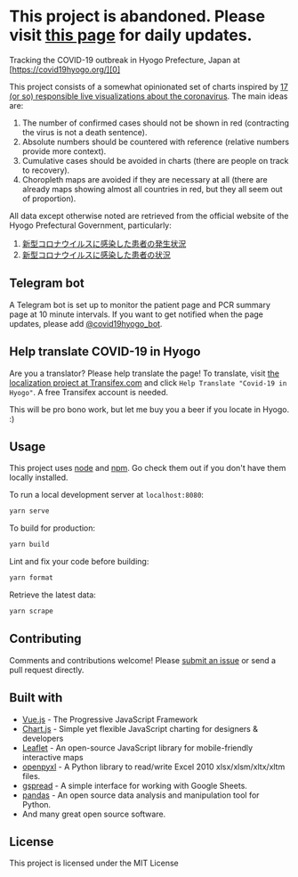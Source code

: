 # This project is abandoned. Please visit [this page][7] for daily updates. 

Tracking the COVID-19 outbreak in Hyogo Prefecture, Japan at
[https://covid19hyogo.org/][0]

This project consists of a somewhat opinionated set of charts inspired by
[17 (or so) responsible live visualizations about the coronavirus][1]. The
main ideas are:

1. The number of confirmed cases should not be shown in red
   (contracting the virus is not a death sentence).
1. Absolute numbers should be countered with reference
   (relative numbers provide more context).
1. Cumulative cases should be avoided in charts
   (there are people on track to recovery).
1. Choropleth maps are avoided if they are necessary at all
   (there are already maps showing almost all countries in red, but
   they all seem out of proportion).

All data except otherwise noted are retrieved from the official website of the
Hyogo Prefectural Government, particularly:

1. [新型コロナウイルスに感染した患者の発生状況][2]
1. [新型コロナウイルスに感染した患者の状況][3]

## Telegram bot
A Telegram bot is set up to monitor the patient page and PCR summary page
at 10 minute intervals. If you want to get notified when the page updates,
please add [@covid19hyogo_bot][4].

## Help translate COVID-19 in Hyogo

Are you a translator? Please help translate the page! To translate,
visit [the localization project at Transifex.com][5] and click
`Help Translate "Covid-19 in Hyogo"`. A free Transifex account
is needed.

This will be pro bono work, but let me buy you a beer if you locate in Hyogo. :)

## Usage

This project uses [node](http://nodejs.org) and [npm](https://npmjs.com).
Go check them out if you don't have them locally installed.

To run a local development server at `localhost:8080`:

```sh
yarn serve
```

To build for production:

```sh
yarn build
```

Lint and fix your code before building:

```sh
yarn format
```

Retrieve the latest data:

```sh
yarn scrape
```

## Contributing

Comments and contributions welcome! Please [submit an issue][6] or send a
pull request directly.

## Built with

- [Vue.js](https://vuejs.org/index.html) - The Progressive JavaScript Framework
- [Chart.js](https://www.chartjs.org/) - Simple yet flexible JavaScript
  charting for designers & developers
- [Leaflet](https://leafletjs.com/) - An open-source JavaScript library
   for mobile-friendly interactive maps
- [openpyxl](https://foss.heptapod.net/openpyxl/openpyxl) - A Python library
  to read/write Excel 2010 xlsx/xlsm/xltx/xltm files.
- [gspread](https://github.com/burnash/gspread) - A simple interface for working
  with Google Sheets.
- [pandas](https://pandas.pydata.org/) - An open source data analysis and
  manipulation tool for Python.
- And many great open source software.

## License

This project is licensed under the MIT License

[0]: https://covid19hyogo.org/
[1]: https://blog.datawrapper.de/coronaviruscharts/
[2]: https://web.pref.hyogo.lg.jp/kk03/corona_hasseijyokyo.html
[3]: https://web.pref.hyogo.lg.jp/kf16/coronavirus_data.html
[4]: https://t.me/covid19hyogo_bot
[5]: https://www.transifex.com/covid-19-hyogo/covid-19-in-hyogo/
[6]: https://github.com/hktang/covid-hyogo/issues
[7]: https://web.pref.hyogo.lg.jp/kf16/coronavirus_data.html
